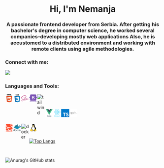 <h1 align="center">Hi, I'm Nemanja</h1>
<h3 align="center">
 A passionate frontend developer from Serbia. After getting his bachelor's degree in computer science, he worked several companies–developing mostly web applications Also, he is accustomed to a distributed environment and working with remote clients using agile methodologies.
</h3>

<h3 align="left">Connect with me:</h3>

 [<img src="https://img.shields.io/badge/linkedin-%230077B5.svg?&style=for-the-badge&logo=linkedin&logoColor=white" />](https://www.linkedin.com/in/nemanjamitic1985)


<h3 align="left">Languages and Tools:</h3>
<img align="left" alt="HTML5" width="26px" src="https://raw.githubusercontent.com/github/explore/80688e429a7d4ef2fca1e82350fe8e3517d3494d/topics/html/html.png" />
<img align="left" alt="CSS3" width="26px" src="https://raw.githubusercontent.com/github/explore/80688e429a7d4ef2fca1e82350fe8e3517d3494d/topics/css/css.png" />
<img align="left" alt="Sass" width="26px" src="https://raw.githubusercontent.com/github/explore/80688e429a7d4ef2fca1e82350fe8e3517d3494d/topics/sass/sass.png" /> 
<img align="left"  width="26px" src="https://raw.githubusercontent.com/devicons/devicon/master/icons/bootstrap/bootstrap-plain-wordmark.svg" alt="bootstrap" />
<img align="left" width="26px" src="https://www.vectorlogo.zone/logos/tailwindcss/tailwindcss-icon.svg" alt="tailwind"  />

<br><br>

<img align="left" width="26px" src="https://raw.githubusercontent.com/devicons/devicon/master/icons/vuejs/vuejs-original-wordmark.svg" />
<img align="left" width="26px" src="https://raw.githubusercontent.com/devicons/devicon/master/icons/react/react-original-wordmark.svg" />
<img align="left" alt="Typescript" width="26px" src="https://raw.githubusercontent.com/github/explore/80688e429a7d4ef2fca1e82350fe8e3517d3494d/topics/typescript/typescript.png" />
<img align="left" alt="NextJS" width="26px" src="https://raw.githubusercontent.com/github/explore/28b02bbc9ad9f7a503c43775aebeb515dc2da5fc/topics/nextjs/nextjs.png" />

<br><br>

<img align="left" width="26px" src="https://raw.githubusercontent.com/devicons/devicon/master/icons/laravel/laravel-plain-wordmark.svg" alt="laravel" />
<img align="left" width="26px" src="https://raw.githubusercontent.com/devicons/devicon/master/icons/docker/docker-original-wordmark.svg" alt="docker" />
<img align="left" width="26px" src="https://www.vectorlogo.zone/logos/git-scm/git-scm-icon.svg" alt="docker" />
<img align="left" width="26px" src="https://raw.githubusercontent.com/devicons/devicon/master/icons/linux/linux-original.svg" alt="linux" />

<br><br>

[![Top Langs](https://github-readme-stats.vercel.app/api/top-langs/?username=anuraghazra&layout=compact)](https://github.com/anuraghazra/github-readme-stats)

<br>

![Anurag's GitHub stats](https://github-readme-stats.vercel.app/api?username=anuraghazra&show_icons=true&theme=radical)

